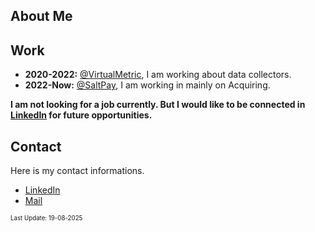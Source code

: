 ## About Me

## Work
- **2020-2022:** [@VirtualMetric](https://www.linkedin.com/company/virtualmetric/), I am working about data collectors.
- **2022-Now:** [@SaltPay](https://www.linkedin.com/company/salt-pay/), I am working in mainly on Acquiring.

**I am not looking for a job currently. But I would like to be connected in [LinkedIn](https://www.linkedin.com/in/yusufpapurcu/) for future opportunities.**

## Contact
Here is my contact informations.
- [LinkedIn](https://www.linkedin.com/in/yusufpapurcu/)
- [Mail](mailto:yusufturhanp@gmail.com)

<sub><sup>Last Update: 19-08-2025</sup></sub>
